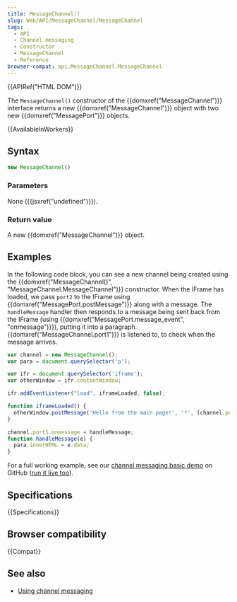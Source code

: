 ```yaml
---
title: MessageChannel()
slug: Web/API/MessageChannel/MessageChannel
tags:
  - API
  - Channel messaging
  - Constructor
  - MessageChannel
  - Reference
browser-compat: api.MessageChannel.MessageChannel
---
```

{{APIRef("HTML DOM")}}

The `MessageChannel()` constructor of the {{domxref("MessageChannel")}}
interface returns a new {{domxref("MessageChannel")}} object with two new
{{domxref("MessagePort")}} objects.

{{AvailableInWorkers}}

## Syntax

```js
new MessageChannel()
```

### Parameters

None ({{jsxref("undefined")}}).

### Return value

A new {{domxref("MessageChannel")}} object.

## Examples

In the following code block, you can see a new channel being created using the
{{domxref("MessageChannel()", "MessageChannel.MessageChannel")}} constructor. When the
IFrame has loaded, we pass `port2` to the IFrame using
{{domxref("MessagePort.postMessage")}} along with a message. The
`handleMessage` handler then responds to a message being sent back from the
IFrame (using {{domxref("MessagePort.message_event", "onmessage")}}), putting it into a paragraph.
{{domxref("MessageChannel.port1")}} is listened to, to check when the message arrives.

```js
var channel = new MessageChannel();
var para = document.querySelector('p');

var ifr = document.querySelector('iframe');
var otherWindow = ifr.contentWindow;

ifr.addEventListener("load", iframeLoaded, false);

function iframeLoaded() {
  otherWindow.postMessage('Hello from the main page!', '*', [channel.port2]);
}

channel.port1.onmessage = handleMessage;
function handleMessage(e) {
  para.innerHTML = e.data;
}
```

For a full working example, see our [channel
messaging basic demo](https://github.com/mdn/dom-examples/tree/master/channel-messaging-basic) on GitHub ([run it live
too](https://mdn.github.io/dom-examples/channel-messaging-basic/)).

## Specifications

{{Specifications}}

## Browser compatibility

{{Compat}}

## See also

- [Using
  channel messaging](/en-US/docs/Web/API/Channel_Messaging_API/Using_channel_messaging)
